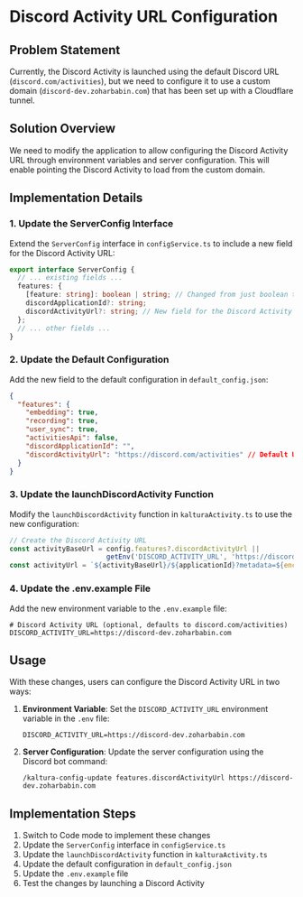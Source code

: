 # Discord Activity URL Configuration

## Problem Statement

Currently, the Discord Activity is launched using the default Discord URL (`discord.com/activities`), but we need to configure it to use a custom domain (`discord-dev.zoharbabin.com`) that has been set up with a Cloudflare tunnel.

## Solution Overview

We need to modify the application to allow configuring the Discord Activity URL through environment variables and server configuration. This will enable pointing the Discord Activity to load from the custom domain.

## Implementation Details

### 1. Update the ServerConfig Interface

Extend the `ServerConfig` interface in `configService.ts` to include a new field for the Discord Activity URL:

```typescript
export interface ServerConfig {
  // ... existing fields ...
  features: {
    [feature: string]: boolean | string; // Changed from just boolean to allow string values
    discordApplicationId?: string;
    discordActivityUrl?: string; // New field for the Discord Activity URL
  };
  // ... other fields ...
}
```

### 2. Update the Default Configuration

Add the new field to the default configuration in `default_config.json`:

```json
{
  "features": {
    "embedding": true,
    "recording": true,
    "user_sync": true,
    "activitiesApi": false,
    "discordApplicationId": "",
    "discordActivityUrl": "https://discord.com/activities" // Default URL
  }
}
```

### 3. Update the launchDiscordActivity Function

Modify the `launchDiscordActivity` function in `kalturaActivity.ts` to use the new configuration:

```typescript
// Create the Discord Activity URL
const activityBaseUrl = config.features?.discordActivityUrl || 
                        getEnv('DISCORD_ACTIVITY_URL', 'https://discord.com/activities');
const activityUrl = `${activityBaseUrl}/${applicationId}?metadata=${encodeURIComponent(JSON.stringify(metadata))}`;
```

### 4. Update the .env.example File

Add the new environment variable to the `.env.example` file:

```
# Discord Activity URL (optional, defaults to discord.com/activities)
DISCORD_ACTIVITY_URL=https://discord-dev.zoharbabin.com
```

## Usage

With these changes, users can configure the Discord Activity URL in two ways:

1. **Environment Variable**: Set the `DISCORD_ACTIVITY_URL` environment variable in the `.env` file:
   ```
   DISCORD_ACTIVITY_URL=https://discord-dev.zoharbabin.com
   ```

2. **Server Configuration**: Update the server configuration using the Discord bot command:
   ```
   /kaltura-config-update features.discordActivityUrl https://discord-dev.zoharbabin.com
   ```

## Implementation Steps

1. Switch to Code mode to implement these changes
2. Update the `ServerConfig` interface in `configService.ts`
3. Update the `launchDiscordActivity` function in `kalturaActivity.ts`
4. Update the default configuration in `default_config.json`
5. Update the `.env.example` file
6. Test the changes by launching a Discord Activity